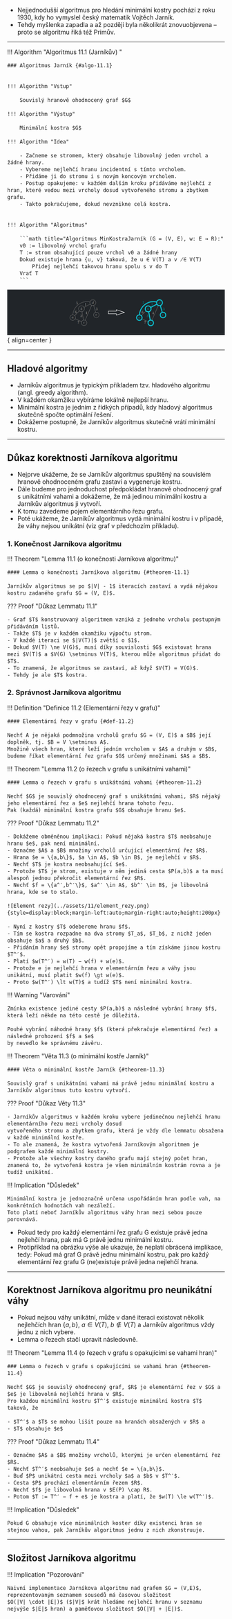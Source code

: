- Nejjednodušší algoritmus pro hledání minimální kostry pochází z roku 1930, kdy ho vymyslel český matematik Vojtěch
  Jarník.
- Tehdy myšlenka zapadla a až později byla několikrát znovuobjevena – proto se algoritmu říká též Primův.

---

<a id="algo-11.1"></a>
!!! Algorithm "Algoritmus 11.1 (Jarníkův)  "

    ### Algoritmus Jarník {#algo-11.1}

    
    !!! Algorithm "Vstup"

        Souvislý hranově ohodnocený graf $G$
    
    !!! Algorithm "Výstup"

        Minimální kostra $G$

    !!! Algorithm "Idea"

        - Začneme se stromem, který obsahuje libovolný jeden vrchol a žádné hrany.
        - Vybereme nejlehčí hranu incidentní s tímto vrcholem.
        - Přidáme ji do stromu i s novým koncovým vrcholem.
        - Postup opakujeme: v každém dalším kroku přidáváme nejlehčí z hran, které vedou mezi vrcholy dosud vytvořeného stromu a zbytkem grafu.
        - Takto pokračujeme, dokud nevznikne celá kostra.


    !!! Algorithm "Algoritmus"

        ```math title="Algoritmus MinKostraJarník (G = (V, E), w: E → R):"
        v0 := libovolný vrchol grafu
        T := strom obsahující pouze vrchol v0 a žádné hrany
        Dokud existuje hrana {u, v} taková, že u ∈ V(T) a v ̸∈ V(T)
            Přidej nejlehčí takovou hranu spolu s v do T
        Vrať T
        ```

![Image title](../assets/11/jarnik_algoritmus.png){ align=center }

---

## Hladové algoritmy

- Jarníkův algoritmus je typickým příkladem tzv. hladového algoritmu (angl. greedy algorithm).
- V každém okamžiku vybíráme lokálně nejlepší hranu.
- Minimální kostra je jedním z řídkých případů, kdy hladový algoritmus skutečně spočte optimální řešení.
- Dokážeme postupně, že Jarníkův algoritmus skutečně vrátí minimální kostru.

---

## Důkaz korektnosti Jarníkova algoritmu

- Nejprve ukážeme, že se Jarníkův algoritmus spuštěný na souvislém hranově ohodnoceném grafu zastaví a vygeneruje
  kostru.
- Dále budeme pro jednoduchost předpokládat hranově ohodnocený graf s unikátními vahami a dokážeme, že má jedinou
  minimální kostru a Jarníkův algoritmus ji vytvoří.
- K tomu zavedeme pojem elementárního řezu grafu.
- Poté ukážeme, že Jarníkův algoritmus vydá minimální kostru i v případě, že váhy nejsou unikátní (viz graf v předchozím
  příkladu).

### 1. Konečnost Jarníkova algoritmu

<a id="theorem-11.1"></a>
!!! Theorem "Lemma 11.1 (o konečnosti Jarníkova algoritmu)"

    #### Lemma o konečnosti Jarníkova algoritmu {#theorem-11.1}

    Jarníkův algoritmus se po $|V| - 1$ iteracích zastaví a vydá nějakou kostru zadaného grafu $G = (V, E)$.

??? Proof "Důkaz Lemmatu 11.1"

    - Graf $T$ konstruovaný algoritmem vzniká z jednoho vrcholu postupným přidáváním listů.
    - Takže $T$ je v každém okamžiku výpočtu strom.
    - V každé iteraci se $|V(T)|$ zvětší o $1$.
    - Dokud $V(T) \ne V(G)$, musí díky souvislosti $G$ existovat hrana mezi $V(T)$ a $V(G) \setminus V(T)$, kterou může algoritmus přidat do $T$.
    - To znamená, že algoritmus se zastaví, až když $V(T) = V(G)$.
    - Tehdy je ale $T$ kostra.

### 2. Správnost Jarníkova algoritmu

<a id="def-11.2"></a>
!!! Definition "Definice 11.2 (Elementární řezy v grafu)"

    #### Elementární řezy v grafu {#def-11.2}
    
    Nechť A je nějaká podmnožina vrcholů grafu $G = (V, E)$ a $B$ její doplněk, tj. $B = V \setminus A$.
    Množině všech hran, které leží jedním vrcholem v $A$ a druhým v $B$, budeme říkat elementární řez grafu $G$ určený množinami $A$ a $B$.

<a id="theorem-11.2"></a>
!!! Theorem "Lemma 11.2 (o řezech v grafu s unikátními vahami)"

    #### Lemma o řezech v grafu s unikátními vahami {#theorem-11.2}

    Nechť $G$ je souvislý ohodnocený graf s unikátními vahami, $R$ nějaký jeho elementární řez a $e$ nejlehčí hrana tohoto řezu.
    Pak (každá) minimální kostra grafu $G$ obsahuje hranu $e$.

??? Proof "Důkaz Lemmatu 11.2"

    - Dokážeme obměněnou implikaci: Pokud nějaká kostra $T$ neobsahuje hranu $e$, pak není minimální.
    - Označme $A$ a $B$ množiny vrcholů určující elementární řez $R$.
    - Hrana $e = \{a,b\}$, $a \in A$, $b \in B$, je nejlehčí v $R$.
    - Nechť $T$ je kostra neobsahující $e$.
    - Protože $T$ je strom, existuje v něm jediná cesta $P(a,b)$ a ta musí alespoň jednou překročit elementární řez $R$.
    - Nechť $f = \{a^′,b^′\}$, $a^′ \in A$, $b^′ \in B$, je libovolná hrana, kde se to stalo.

    ![Element rezy](../assets/11/element_rezy.png){style=display:block;margin-left:auto;margin-right:auto;height:200px}

    - Nyní z kostry $T$ odebereme hranu $f$.
    - Tím se kostra rozpadne na dva stromy $T_a$, $T_b$, z nichž jeden obsahuje $a$ a druhý $b$.
    - Přidáním hrany $e$ stromy opět propojíme a tím získáme jinou kostru $T^′$.
    - Platí $w(T^′) = w(T) − w(f) + w(e)$.
    - Protože e je nejlehčí hrana v elementárním řezu a váhy jsou unikátní, musí platit $w(f) \gt w(e)$.
    - Proto $w(T^′) \lt w(T)$ a tudíž $T$ není minimální kostra.

!!! Warning "Varování"

    Zmínka existence jediné cesty $P(a,b)$ a následné vybrání hrany $f$, která leží někde na této cestě je důležitá.

    Pouhé vybrání náhodné hrany $f$ (která překračuje elementární řez) a následné prohození $f$ a $e$
    by nevedlo ke správnému závěru.

<a id="theorem-11.3"></a>
!!! Theorem "Věta 11.3 (o minimální kostře Jarník)"

    #### Věta o minimální kostře Jarník {#theorem-11.3}

    Souvislý graf s unikátními vahami má právě jednu minimální kostru a Jarníkův algoritmus tuto kostru vytvoří.

??? Proof "Důkaz Věty 11.3"

    - Jarníkův algoritmus v každém kroku vybere jedinečnou nejlehčí hranu elementárního řezu mezi vrcholy dosud
    vytvořeného stromu a zbytkem grafu, která je vždy dle lemmatu obsažena v každé minimální kostře.
    - To ale znamená, že kostra vytvořená Jarníkovým algoritmem je podgrafem každé minimální kostry.
    - Protože ale všechny kostry daného grafu mají stejný počet hran, znamená to, že vytvořená kostra je všem minimálním kostrám rovna a je tudíž unikátní.

!!! Implication "Důsledek"

    Minimální kostra je jednoznačně určena uspořádáním hran podle vah, na konkrétních hodnotách vah nezáleží.
    Toto platí neboť Jarníkův algoritmus váhy hran mezi sebou pouze porovnává.

- Pokud tedy pro každý elementární řez grafu G existuje právě jedna nejlehčí hrana, pak má G právě jednu minimální
  kostru.
- Protipříklad na obrázku výše ale ukazuje, že neplatí obrácená implikace, tedy: Pokud má graf G právě jednu minimální
  kostru,
  pak pro každý elementární řez grafu G (ne)existuje právě jedna nejlehčí hrana.

---

## Korektnost Jarníkova algoritmu pro neunikátní váhy

- Pokud nejsou váhy unikátní, může v dané iteraci existovat několik nejlehčích
  hran $\{a, b\}$, $a \in V(T)$, $b \notin V(T)$ a Jarníkův algoritmus vždy jednu z nich vybere.
- Lemma o řezech stačí upravit následovně.

<a id="theorem-11.4"></a>
!!! Theorem "Lemma 11.4 (o řezech v grafu s opakujícími se vahami hran)"

    ### Lemma o řezech v grafu s opakujícími se vahami hran {#theorem-11.4}

    Nechť $G$ je souvislý ohodnocený graf, $R$ je elementární řez v $G$ a $e$ je libovolná nejlehčí hrana v $R$.
    Pro každou minimální kostru $T^′$ existuje minimální kostra $T$ taková, že

    - $T^′$ a $T$ se mohou lišit pouze na hranách obsažených v $R$ a
    - $T$ obsahuje $e$

??? Proof "Důkaz Lemmatu 11.4"

    - Označme $A$ a $B$ množiny vrcholů, kterými je určen elementární řez $R$.
    - Nechť $T^′$ neobsahuje $e$ a nechť $e = \{a,b\}$.
    - Buď $P$ unikátní cesta mezi vrcholy $a$ a $b$ v $T^′$.
    - Cesta $P$ prochází elementárním řezem $R$.
    - Nechť $f$ je libovolná hrana v $E(P) \cap R$.
    - Potom $T := T^′ − f + e$ je kostra a platí, že $w(T) \le w(T^′)$.

!!! Implication "Důsledek"

    Pokud G obsahuje více minimálních koster díky existenci hran se stejnou vahou, pak Jarníkův algoritmus jednu z nich zkonstruuje.

---

## Složitost Jarníkova algoritmu

!!! Implication "Pozorování"

    Naivní implementace Jarníkova algoritmu nad grafem $G = (V,E)$, reprezentovaným seznamem sousedů má časovou složitost
    $O(|V| \cdot |E|)$ ($|V|$ krát hledáme nejlehčí hranu v seznamu nejvýše $|E|$ hran) a paměťovou složitost $O(|V| + |E|)$.



